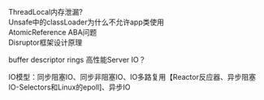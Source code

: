 ThreadLocal内存泄漏?  
Unsafe中的classLoader为什么不允许app类使用  
AtomicReference ABA问题  
Disruptor框架设计原理


buffer descriptor rings 高性能Server IO？  

IO模型：同步阻塞IO、同步非阻塞IO、IO多路复用【Reactor反应器、异步阻塞IO-Selectors和Linux的epoll]、异步IO